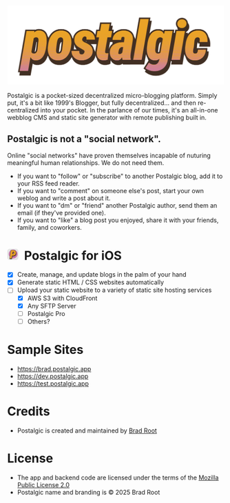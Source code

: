![Postalgic](/postalgic-logo.png?raw=true)

Postalgic is a pocket-sized decentralized micro-blogging platform. Simply put, it's a bit like 1999's Blogger, but fully decentralized... and then re-centralized into your pocket. In the parlance of our times, it's an all-in-one webblog CMS and static site generator with remote publishing built in.

## Postalgic is not a "social network".

Online "social networks" have proven themselves incapable of nuturing meaningful human relationships. We do not need them.

- If you want to "follow" or "subscribe" to another Postalgic blog, add it to your RSS feed reader.
- If you want to "comment" on someone else's post, start your own weblog and write a post about it.
- If you want to "dm" or "friend" another Postalgic author, send them an email (if they've provided one).
- If you want to "like" a blog post you enjoyed, share it with your friends, family, and coworkers.

# <img src="/postalgic-icon.png?raw=true" alt="Postalgic App Icon" width="26" height="26">&nbsp;&nbsp;Postalgic for iOS

- [x] Create, manage, and update blogs in the palm of your hand
- [x] Generate static HTML / CSS websites automatically
- [ ] Upload your static website to a variety of static site hosting services
  - [x] AWS S3 with CloudFront
  - [x] Any SFTP Server
  - [ ] Postalgic Pro
  - [ ] Others?

# Sample Sites
- https://brad.postalgic.app
- https://dev.postalgic.app
- https://test.postalgic.app

# Credits
- Postalgic is created and maintained by [Brad Root](https://github.com/amiantos)

# License
- The app and backend code are licensed under the terms of the [Mozilla Public License 2.0](https://www.mozilla.org/en-US/MPL/2.0/)
- Postalgic name and branding is &copy; 2025 Brad Root
